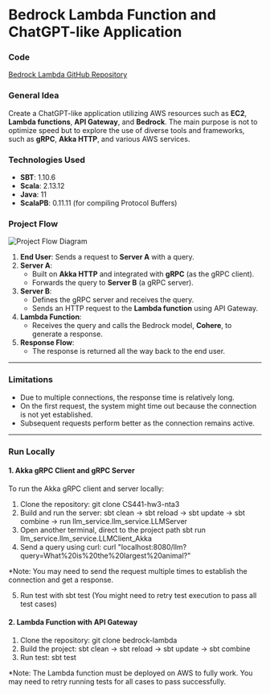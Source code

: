 # Bedrock Lambda Function and ChatGPT-like Application

### Code
[Bedrock Lambda GitHub Repository](https://github.com/thanhtaita/bedrock-lambda)

### General Idea
Create a ChatGPT-like application utilizing AWS resources such as **EC2**, **Lambda functions**, **API Gateway**, and **Bedrock**. The main purpose is not to optimize speed but to explore the use of diverse tools and frameworks, such as **gRPC**, **Akka HTTP**, and various AWS services.

### Technologies Used
- **SBT**: 1.10.6  
- **Scala**: 2.13.12  
- **Java**: 11  
- **ScalaPB**: 0.11.11 (for compiling Protocol Buffers)

### Project Flow
![Project Flow Diagram](https://github.com/user-attachments/assets/da8491ec-165c-4eab-8df8-9734c3e268a8)

1. **End User**: Sends a request to **Server A** with a query.
2. **Server A**:
   - Built on **Akka HTTP** and integrated with **gRPC** (as the gRPC client).
   - Forwards the query to **Server B** (a gRPC server).
3. **Server B**:
   - Defines the gRPC server and receives the query.
   - Sends an HTTP request to the **Lambda function** using API Gateway.
4. **Lambda Function**:
   - Receives the query and calls the Bedrock model, **Cohere**, to generate a response.
5. **Response Flow**:
   - The response is returned all the way back to the end user.

---

### Limitations
- Due to multiple connections, the response time is relatively long.
- On the first request, the system might time out because the connection is not yet established.
- Subsequent requests perform better as the connection remains active.

---

### Run Locally

#### 1. Akka gRPC Client and gRPC Server
To run the Akka gRPC client and server locally:

1. Clone the repository: git clone CS441-hw3-nta3
2. Build and run the server: sbt clean -> sbt reload -> sbt update -> sbt combine -> run llm_service.llm_service.LLMServer
3. Open another terminal, direct to the project path sbt run llm_service.llm_service.LLMClient_Akka
4. Send a query using curl: curl "localhost:8080/llm?query=What%20is%20the%20largest%20animal?"

*Note: You may need to send the request multiple times to establish the connection and get a response.

5. Run test with sbt test (You might need to retry test execution to pass all test cases)

#### 2. Lambda Function with API Gateway
1. Clone the repository: git clone bedrock-lambda
2. Build the project: sbt clean -> sbt reload -> sbt update -> sbt combine
3. Run test: sbt test

*Note: The Lambda function must be deployed on AWS to fully work. You may need to retry running tests for all cases to pass successfully.







    
